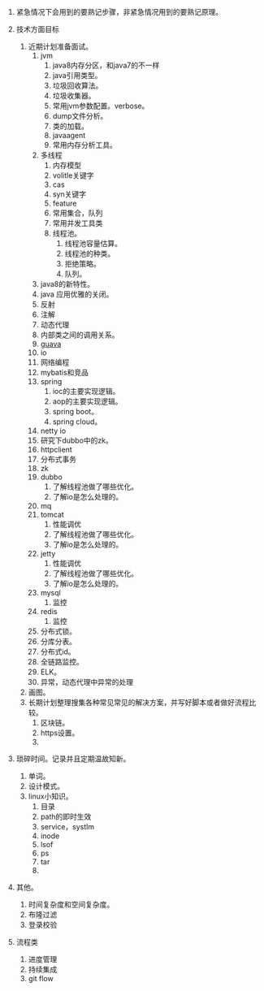 1. 紧急情况下会用到的要熟记步骤，非紧急情况用到的要熟记原理。        
1. 技术方面目标      
    1. 近期计划准备面试。      
        1. jvm   
            1. java8内存分区，和java7的不一样
            1. java引用类型。      
            1. 垃圾回收算法。     
            1. 垃圾收集器。    
            1. 常用jvm参数配置。verbose。        
            1. dump文件分析。 
            2. 类的加载。
            1. javaagent
            1. 常用内存分析工具。
        1. 多线程     
            1. 内存模型      
            1. volitle关键字        
            1. cas     
            1. syn关键字     
            1. feature       
            1. 常用集合，队列      
            1. 常用并发工具类      
            1. 线程池。      
                1. 线程池容量估算。      
                1. 线程池的种类。    
                1. 拒绝策略。    
                1. 队列。    
        1. java8的新特性。
        1. java 应用优雅的关闭。  
        2. 反射
        3. 注解
        4. 动态代理
        4. 内部类之间的调用关系。
        4. [guava](http://ifeve.com/google-guava/)
        1. io
        1. 网络编程
        5. mybatis和竞品
        1. spring     
            1. ioc的主要实现逻辑。      
            1. aop的主要实现逻辑。    
            1. spring boot。     
            1. spring cloud。    
        1. netty   io      
        2. 研究下dubbo中的zk。
        1. httpclient    
        1. 分布式事务        
        1. zk        
        1. dubbo     
            1. 了解线程池做了哪些优化。     
            1. 了解io是怎么处理的。     
        1. mq      
        1. tomcat           
            1. 性能调优
            1. 了解线程池做了哪些优化。     
            1. 了解io是怎么处理的。    
        1. jetty          
            1. 性能调优        
            1. 了解线程池做了哪些优化。     
            1. 了解io是怎么处理的。     
        1. mysql       
            1. 监控     
        1. redis       
            1. 监控     
        1. 分布式锁。      
        1. 分库分表。      
        1. 分布式id。     
        1. 全链路监控。    
        1. ELK。      
        2. 异常，动态代理中异常的处理
    1. 画图。        
    1. 长期计划整理搜集各种常见常见的解决方案，并写好脚本或者做好流程比较。      
        1. 区块链。       
        1. https设置。     
        1. 
        
 
 1. 琐碎时间。记录并且定期温故知新。          
    1. 单词。     
    1. 设计模式。      
    1. linux小知识。 
        1. 目录
        3. path的即时生效
        4. service，systlm
        1. inode
        2. lsof
        3. ps
        5. tar   
        6. 
 1. 其他。      
    1. 时间复杂度和空间复杂度。    
    1. 布隆过滤     
    2. 登录校验   
 1. 流程类
    1. 进度管理
    2. 持续集成
    3. git flow
